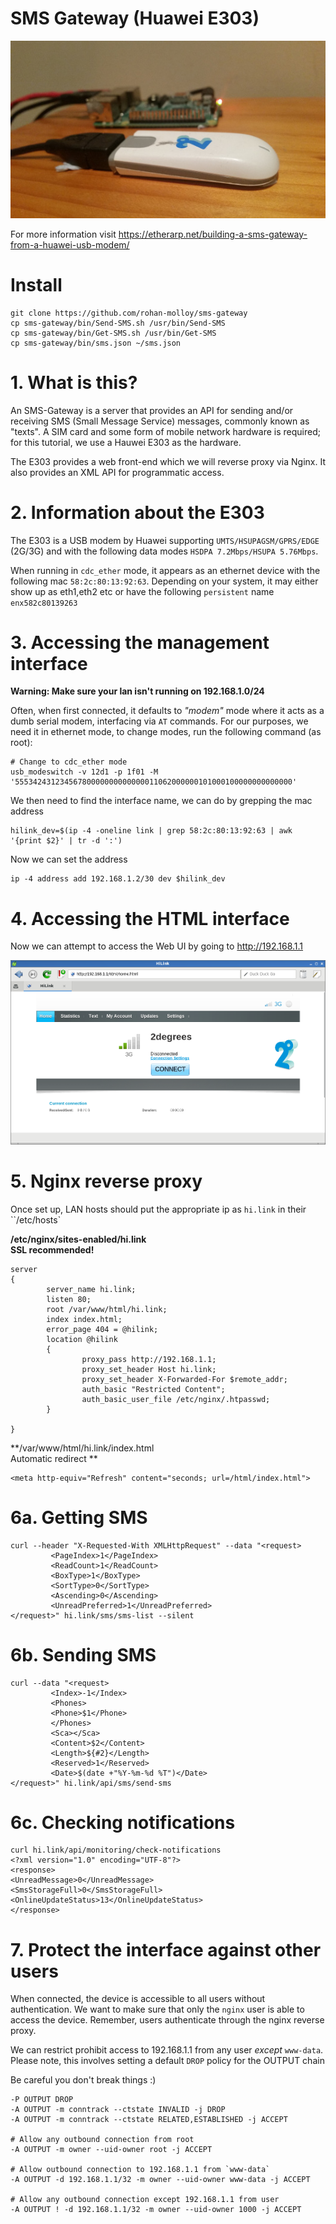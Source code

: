 # SMS Gateway (Huawei E303)

![](image.jpg)

For more information visit https://etherarp.net/building-a-sms-gateway-from-a-huawei-usb-modem/

# Install
    git clone https://github.com/rohan-molloy/sms-gateway
    cp sms-gateway/bin/Send-SMS.sh /usr/bin/Send-SMS
    cp sms-gateway/bin/Get-SMS.sh /usr/bin/Get-SMS
    cp sms-gateway/bin/sms.json ~/sms.json

# 1. What is this?
An SMS-Gateway is a server that provides an API for sending and/or receiving SMS (Small Message Service) messages, commonly known as "texts". A SIM card and some form of mobile network hardware is required; for this tutorial, we use a Hauwei E303 as the hardware.

The E303 provides a web front-end which we will reverse proxy via Nginx. It also provides an XML API for programmatic access.

# 2. Information about the E303
The E303 is a USB modem by Huawei supporting `UMTS/HSUPAGSM/GPRS/EDGE` (2G/3G) and with the following data modes `HSDPA 7.2Mbps/HSUPA 5.76Mbps`.

When running in `cdc_ether` mode, it appears as an ethernet device with the following mac `58:2c:80:13:92:63`.
Depending on your system, it may either show up as eth1,eth2 etc or have the following `persistent` name `enx582c80139263`

# 3. Accessing the management interface  

**Warning: Make sure your lan isn't running on 192.168.1.0/24**

Often, when first connected, it defaults to *"modem"* mode where it acts as a dumb serial modem, interfacing via `AT` commands. For our purposes, we need it in ethernet mode, to change modes, run the following command (as root):

    # Change to cdc_ether mode
    usb_modeswitch -v 12d1 -p 1f01 -M '55534243123456780000000000000011062000000101000100000000000000'

We then need to find the interface name, we can do by grepping the mac address

    hilink_dev=$(ip -4 -oneline link | grep 58:2c:80:13:92:63 | awk '{print $2}' | tr -d ':')

Now we can set the address

    ip -4 address add 192.168.1.2/30 dev $hilink_dev

# 4. Accessing the HTML interface

Now we can attempt to access the Web UI by going to http://192.168.1.1

![](/webui.png)

# 5. Nginx reverse proxy

Once set up, LAN hosts should put the appropriate ip as `hi.link` in their ``/etc/hosts`

**/etc/nginx/sites-enabled/hi.link  
SSL recommended!**

    server
    {
            server_name hi.link;
            listen 80;
            root /var/www/html/hi.link;
            index index.html;
            error_page 404 = @hilink;
            location @hilink
            {
                    proxy_pass http://192.168.1.1;
                    proxy_set_header Host hi.link;
                    proxy_set_header X-Forwarded-For $remote_addr;
                    auth_basic "Restricted Content";
                    auth_basic_user_file /etc/nginx/.htpasswd;
            }

    }

**/var/www/html/hi.link/index.html  
Automatic redirect
**

    <meta http-equiv="Refresh" content="seconds; url=/html/index.html">      

# 6a. Getting SMS

    curl --header "X-Requested-With XMLHttpRequest" --data "<request>
             <PageIndex>1</PageIndex>
             <ReadCount>1</ReadCount>
             <BoxType>1</BoxType>
             <SortType>0</SortType>
             <Ascending>0</Ascending>
             <UnreadPreferred>1</UnreadPreferred>
    </request>" hi.link/sms/sms-list --silent

# 6b. Sending SMS

    curl --data "<request>
             <Index>-1</Index>
             <Phones>
             <Phone>$1</Phone>
             </Phones>
             <Sca></Sca>
             <Content>$2</Content>
             <Length>${#2}</Length>
             <Reserved>1</Reserved>
             <Date>$(date +"%Y-%m-%d %T")</Date>
    </request>" hi.link/api/sms/send-sms

# 6c. Checking notifications

    curl hi.link/api/monitoring/check-notifications
    <?xml version="1.0" encoding="UTF-8"?>
    <response>
    <UnreadMessage>0</UnreadMessage>
    <SmsStorageFull>0</SmsStorageFull>
    <OnlineUpdateStatus>13</OnlineUpdateStatus>
    </response>


# 7. Protect the interface against other users
When connected, the device is accessible to all users without authentication.
We want to make sure that only the `nginx` user is able to access the device. Remember, users authenticate through the nginx reverse proxy.

We can restrict prohibit access to 192.168.1.1 from any user *except* `www-data`.
Please note, this involves setting a default `DROP` policy for the OUTPUT chain

Be careful you don't break things :)

    -P OUTPUT DROP
    -A OUTPUT -m conntrack --ctstate INVALID -j DROP
    -A OUTPUT -m conntrack --ctstate RELATED,ESTABLISHED -j ACCEPT

    # Allow any outbound connection from root
    -A OUTPUT -m owner --uid-owner root -j ACCEPT

    # Allow outbound connection to 192.168.1.1 from `www-data`
    -A OUTPUT -d 192.168.1.1/32 -m owner --uid-owner www-data -j ACCEPT

    # Allow any outbound connection except 192.168.1.1 from user
    -A OUTPUT ! -d 192.168.1.1/32 -m owner --uid-owner 1000 -j ACCEPT
